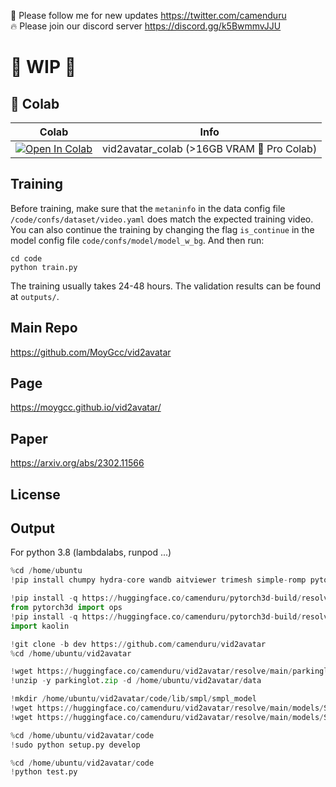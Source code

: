 🐣 Please follow me for new updates https://twitter.com/camenduru <br />
🔥 Please join our discord server https://discord.gg/k5BwmmvJJU

# 🚦 WIP 🚦

## 🦒 Colab

| Colab | Info
| --- | --- |
[![Open In Colab](https://colab.research.google.com/assets/colab-badge.svg)](https://colab.research.google.com/github/camenduru/vid2avatar-colab/blob/main/vid2avatar_colab.ipynb) | vid2avatar_colab (>16GB VRAM 🦒 Pro Colab)

## Training
Before training, make sure that the `metaninfo` in the data config file `/code/confs/dataset/video.yaml` does match the expected training video. You can also continue the training by changing the flag `is_continue` in the model config file `code/confs/model/model_w_bg`. And then run:
```
cd code
python train.py
```
The training usually takes 24-48 hours. The validation results can be found at `outputs/`.

## Main Repo
https://github.com/MoyGcc/vid2avatar

## Page
https://moygcc.github.io/vid2avatar/

## Paper
https://arxiv.org/abs/2302.11566

## License

## Output

For python 3.8 (lambdalabs, runpod ...)
```py
%cd /home/ubuntu
!pip install chumpy hydra-core wandb aitviewer trimesh simple-romp pytorch-lightning==1.6.5 #1.8.6

!pip install -q https://huggingface.co/camenduru/pytorch3d-build/resolve/main/pytorch3d-0.7.4-cp38-cp38-linux_x86_64.whl
from pytorch3d import ops
!pip install -q https://huggingface.co/camenduru/pytorch3d-build/resolve/main/kaolin-0.14.0a0-cp38-cp38-linux_x86_64.whl
import kaolin

!git clone -b dev https://github.com/camenduru/vid2avatar
%cd /home/ubuntu/vid2avatar

!wget https://huggingface.co/camenduru/vid2avatar/resolve/main/parkinglot.zip
!unzip -y parkinglot.zip -d /home/ubuntu/vid2avatar/data

!mkdir /home/ubuntu/vid2avatar/code/lib/smpl/smpl_model
!wget https://huggingface.co/camenduru/vid2avatar/resolve/main/models/SMPL_FEMALE.pkl -O /home/ubuntu/vid2avatar/code/lib/smpl/smpl_model/SMPL_FEMALE.pkl
!wget https://huggingface.co/camenduru/vid2avatar/resolve/main/models/SMPL_MALE.pkl -O /home/ubuntu/vid2avatar/code/lib/smpl/smpl_model/SMPL_MALE.pkl

%cd /home/ubuntu/vid2avatar/code
!sudo python setup.py develop

%cd /home/ubuntu/vid2avatar/code
!python test.py
```
